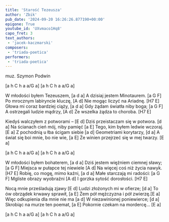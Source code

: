 ```yaml
---
title: 'Starość Tezeusza'
author: 'Zbik'
pub_date: '2024-09-20 16:26:26.877190+00:00'
epigone: True
youtube_id: 'UXvmaco1Hq8'
capo_fret: 3
text_authors:
 - 'jacek-kaczmarski'
composers:
 - 'triada-poetica'
performers:
 - 'triada-poetica'
---
```


muz. Szymon Podwin

[a h C h a a/G a]
[a h C h a a/G a]

W młodości byłem Tezeuszem, [a d a]
A dzisiaj jestem Minotaurem. [a G F]
Po mrocznym labiryncie kluczę, [A d]
Nie mogąc liczyć na Ariadnę. [H7 E]
Głowa mi coraz bardziej ciąży, [a d a]
Gdy żądam światła niby boga; [a G F]
A ostrzegali ludzie mądrzy, [A d]
Że wszelka żądza to choroba. [H7 E]

Kiedyś walczyłem z potworami – [E d]
Dziś przeistaczam się w potwora. [d a]
Na ścianach cień mój, niby pamięć [a E]
Tego, kim byłem ledwie wczoraj. [E a]
Z pochodnią u łba ścigam siebie [a d]
Geometriami korytarzy, [d a]
A świat się boi mnie, bo nie wie, [a E]
Że winien przejrzeć się w mej twarzy. [E a]

[a h C h a a/G a]
[a h C h a a/G a]

W młodości byłem bohaterem, [a d a]
Dziś jestem więźniem ciemnej sławy; [a G F]
Miejsca w pułapce tej niewiele [A d]
Na więcej coś niż życia nawyk. [H7 E]
Robię, co mogę, mimo kaźni, [a d a]
Małe starczają mi radości: [a G F]
Mgliste obrazy wyobraźni [A d]
I gorzka sytość dorosłości. [H7 E]

Nocą mnie prześladują zjawy [E d]
Ludzi złożonych mi w ofierze; [d a]
To ów obrządek krwawy sprawił, [a E]
Żem pół mężczyzna i pół zwierzę.[E a]
Więc odkupienia dla mnie nie ma [a d]
W niezawinionej poniewierce; [d a]
Skrobiąc na murze ten poemat, [a E]
Pokornie czekam na mordercę… [E a]

[a h C h a a/G a]
[a h C h a a/G a]